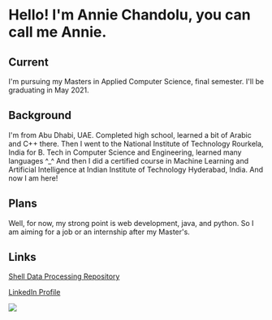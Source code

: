 # Hello! I'm Annie Chandolu, you can call me Annie.

## Current
I'm pursuing my Masters in Applied Computer Science, final semester. I'll be graduating in May 2021.

## Background
I'm from Abu Dhabi, UAE. Completed high school, learned a bit of Arabic and C++ there. Then I went to the National Institute of Technology Rourkela, India for B. Tech in Computer Science and Engineering, learned many languages ^_^ And then I did a certified course in Machine Learning and Artificial Intelligence at Indian Institute of Technology Hyderabad, India. And now I am here!

## Plans
Well, for now, my strong point is web development, java, and python. So I am aiming for a job or an internship after my Master's.

## Links

[Shell Data Processing Repository](https://github.com/annie0sc/shell-data-processing)

[LinkedIn Profile](https://www.linkedin.com/in/annie-chandolu/)

![](https://github.com/annie0sc/big-data-dev/blob/main/pp.png)
